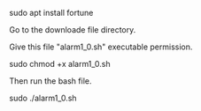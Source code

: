 sudo apt install fortune

Go to the downloade file directory.

Give this file "alarm1_0.sh" executable permission.

sudo chmod +x alarm1_0.sh

Then run the bash file.

sudo ./alarm1_0.sh
